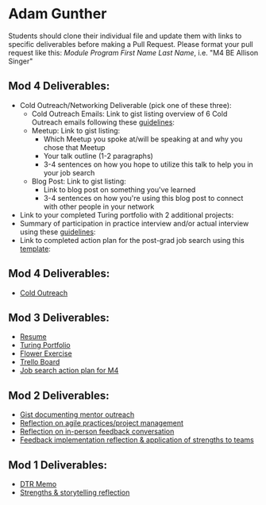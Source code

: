 # Adam Gunther
Students should clone their individual file and update them with links to specific deliverables before making a Pull Request. Please format your pull request like this: *Module Program First Name Last Name*, i.e. "M4 BE Allison Singer" 

## Mod 4 Deliverables:
* Cold Outreach/Networking Deliverable (pick one of these three):
    * Cold Outreach Emails: Link to gist listing overview of 6 Cold Outreach emails following these [guidelines](https://github.com/turingschool/career-development-curriculum/blob/master/module_four/cold_outreach_deliverable_guidelines.md):
    * Meetup: Link to gist listing: 
      * Which Meetup you spoke at/will be speaking at and why you chose that Meetup
      * Your talk outline (1-2 paragraphs)
      * 3-4 sentences on how you hope to utilize this talk to help you in your job search
    * Blog Post: Link to gist listing:
       * Link to blog post on something you've learned
       * 3-4 sentences on how you're using this blog post to connect with other people in your network 
* Link to your completed Turing portfolio with 2 additional projects: 
* Summary of participation in practice interview and/or actual interview using these [guidelines](https://github.com/turingschool/career-development-curriculum/blob/master/module_four/interview_practice_reflection_guidelines.md):
* Link to completed action plan for the post-grad job search using this [template](https://github.com/turingschool/career-development-curriculum/blob/master/module_four/post_grad_plan.md): 

## Mod 4 Deliverables:

* [Cold Outreach](https://gist.github.com/adamgunther1/777aa9717cb236a9e2481f5317f6124c)

## Mod 3 Deliverables:

* [Resume](https://drive.google.com/file/d/0B-uFDCEZa7tSejRnWm1Ta0Y5eEk/view?usp=sharing)
* [Turing Portfolio](https://www.turing.io/alumni/adam-gunther)
* [Flower Exercise](https://drive.google.com/file/d/0B-uFDCEZa7tSVHJLdXYxWTI0Ym8/view?usp=sharing)
* [Trello Board](https://trello.com/b/Mhzy4sRi/job-search) 
* [Job search action plan for M4](https://gist.github.com/adamgunther1/68a446c407c2da4d0d6a0310623d8286)

## Mod 2 Deliverables:
* [Gist documenting mentor outreach](https://gist.github.com/adamgunther1/abc5369517a90133aa921c4900bc6334#file-could_outreach_i-md)
* [Reflection on agile practices/project management](https://gist.github.com/adamgunther1/163a17437bea520a373414b6e746f2ec)
* [Reflection on in-person feedback conversation](https://gist.github.com/adamgunther1/aa18bbfc555b4b375dca1ff2860fc5f5)
* [Feedback implementation reflection & application of strengths to teams](https://gist.github.com/adamgunther1/f9c132663cddc7e7e71cc9938e01e7e9)


## Mod 1 Deliverables:
* [DTR Memo](https://gist.github.com/adamgunther1/644fd24800ab49c48e0e6daccc8c1f8c)
* [Strengths & storytelling reflection](https://gist.github.com/adamgunther1/9778da5fd990dbf9d3ee9f91e4e18653)
